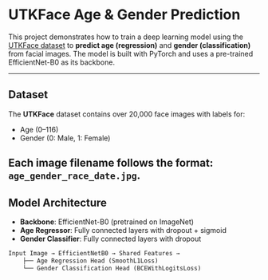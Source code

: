 # UTKFace Age & Gender Prediction

This project demonstrates how to train a deep learning model using the [UTKFace dataset](https://susanqq.github.io/UTKFace/) to **predict age (regression)** and **gender (classification)** from facial images. The model is built with PyTorch and uses a pre-trained EfficientNet-B0 as its backbone.

---

## Dataset

The **UTKFace** dataset contains over 20,000 face images with labels for:
- Age (0–116)
- Gender (0: Male, 1: Female)

Each image filename follows the format: `age_gender_race_date.jpg`.
---

## Model Architecture

- **Backbone**: EfficientNet-B0 (pretrained on ImageNet)
- **Age Regressor**: Fully connected layers with dropout + sigmoid
- **Gender Classifier**: Fully connected layers with dropout

```python
Input Image → EfficientNetB0 → Shared Features →
    ├── Age Regression Head (SmoothL1Loss)
    └── Gender Classification Head (BCEWithLogitsLoss)
